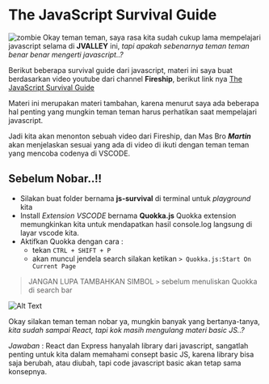 # The JavaScript Survival Guide

![zombie](https://images.pexels.com/photos/5435440/pexels-photo-5435440.jpeg?auto=compress&cs=tinysrgb&dpr=2&w=500)
Okay teman teman, saya rasa kita sudah cukup lama mempelajari javascript selama di **JVALLEY** ini, _tapi apakah sebenarnya teman teman benar benar mengerti javascript..?_

Berikut beberapa survival guide dari javascript, materi ini saya buat berdasarkan video youtube dari channel **Fireship**, berikut link nya [The JavaScript Survival Guide](https://www.youtube.com/watch?v=9emXNzqCKyg&list=PLt_eKIOdRgs45l62GHlpXl71TfNrWaXNP)

Materi ini merupakan materi tambahan, karena menurut saya ada beberapa hal penting yang mungkin teman teman harus perhatikan saat mempelajari javascript.

Jadi kita akan menonton sebuah video dari Fireship, dan Mas Bro **_Martin_** akan menjelaskan sesuai yang ada di video di ikuti dengan teman teman yang mencoba codenya di VSCODE.

## Sebelum Nobar..!!

- Silakan buat folder bernama **js-survival** di terminal untuk _playground_ kita
- Install _Extension VSCODE_ bernama **Quokka.js**
  Quokka extension memungkinkan kita untuk mendapatkan hasil console.log langsung di layar vscode kita.
- Aktifkan Quokka dengan cara :
  - tekan `CTRL + SHIFT + P`
  - akan muncul jendela search silakan ketikan `> Quokka.js:Start On Current Page`

> JANGAN LUPA TAMBAHKAN SIMBOL `>` sebelum menuliskan Quokka di search bar

![Alt Text](https://dev-to-uploads.s3.amazonaws.com/uploads/articles/0yd2xcfks5dsow2ypf86.gif)

Okay silakan teman teman nobar ya, mungkin banyak yang bertanya-tanya, _kita sudah sampai React, tapi kok masih mengulang materi basic JS..?_

_Jawaban_ : React dan Express hanyalah library dari javascript, sangatlah penting untuk kita dalam memahami consept basic JS, karena library bisa saja berubah, atau diubah, tapi code javascript basic akan tetap sama konsepnya.
